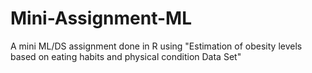 # Mini-Assignment-ML
A mini ML/DS assignment done in R using "Estimation of obesity levels based on eating habits and physical condition Data Set"
